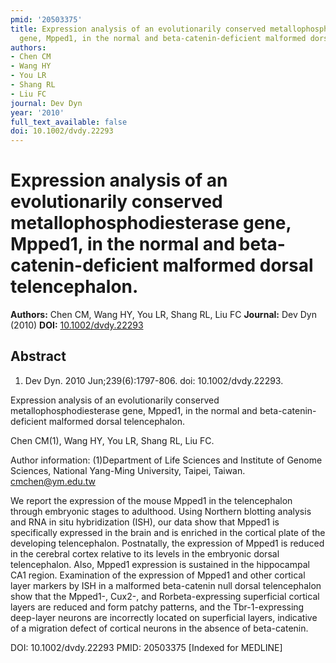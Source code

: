 ```yaml
---
pmid: '20503375'
title: Expression analysis of an evolutionarily conserved metallophosphodiesterase
  gene, Mpped1, in the normal and beta-catenin-deficient malformed dorsal telencephalon.
authors:
- Chen CM
- Wang HY
- You LR
- Shang RL
- Liu FC
journal: Dev Dyn
year: '2010'
full_text_available: false
doi: 10.1002/dvdy.22293
---
```


# Expression analysis of an evolutionarily conserved metallophosphodiesterase gene, Mpped1, in the normal and beta-catenin-deficient malformed dorsal telencephalon.
**Authors:** Chen CM, Wang HY, You LR, Shang RL, Liu FC
**Journal:** Dev Dyn (2010)
**DOI:** [10.1002/dvdy.22293](https://doi.org/10.1002/dvdy.22293)

## Abstract

1. Dev Dyn. 2010 Jun;239(6):1797-806. doi: 10.1002/dvdy.22293.

Expression analysis of an evolutionarily conserved metallophosphodiesterase 
gene, Mpped1, in the normal and beta-catenin-deficient malformed dorsal 
telencephalon.

Chen CM(1), Wang HY, You LR, Shang RL, Liu FC.

Author information:
(1)Department of Life Sciences and Institute of Genome Sciences, National 
Yang-Ming University, Taipei, Taiwan. cmchen@ym.edu.tw

We report the expression of the mouse Mpped1 in the telencephalon through 
embryonic stages to adulthood. Using Northern blotting analysis and RNA in situ 
hybridization (ISH), our data show that Mpped1 is specifically expressed in the 
brain and is enriched in the cortical plate of the developing telencephalon. 
Postnatally, the expression of Mpped1 is reduced in the cerebral cortex relative 
to its levels in the embryonic dorsal telencephalon. Also, Mpped1 expression is 
sustained in the hippocampal CA1 region. Examination of the expression of Mpped1 
and other cortical layer markers by ISH in a malformed beta-catenin null dorsal 
telencephalon show that the Mpped1-, Cux2-, and Rorbeta-expressing superficial 
cortical layers are reduced and form patchy patterns, and the Tbr-1-expressing 
deep-layer neurons are incorrectly located on superficial layers, indicative of 
a migration defect of cortical neurons in the absence of beta-catenin.

DOI: 10.1002/dvdy.22293
PMID: 20503375 [Indexed for MEDLINE]
